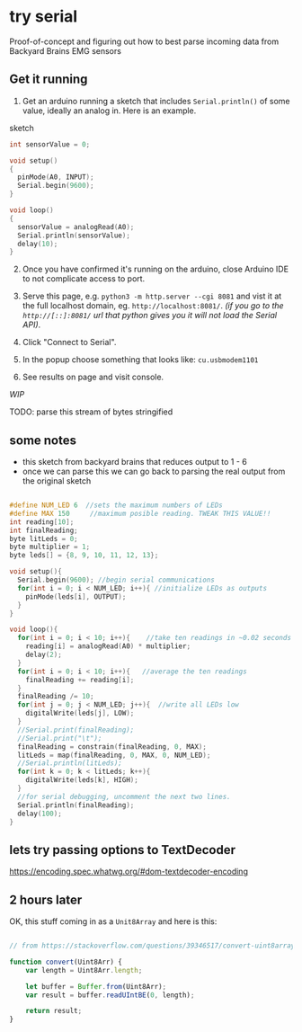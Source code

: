 # try serial

Proof-of-concept and figuring out how to best parse incoming data from Backyard Brains EMG sensors

## Get it running

1. Get an arduino running a sketch that includes `Serial.println()` of some value, ideally an analog in.  Here is an example. 

sketch
```c++
int sensorValue = 0;

void setup()
{
  pinMode(A0, INPUT);
  Serial.begin(9600);
}

void loop()
{
  sensorValue = analogRead(A0);
  Serial.println(sensorValue);
  delay(10);
}
```

2. Once you have confirmed it's running on the arduino, close Arduino IDE to not complicate access to port. 

3. Serve this page, e.g. `python3 -m http.server --cgi 8081` and vist it at the full localhost domain, eg. `http://localhost:8081/`. 
_(if you go to the `http://[::]:8081/` url that python gives you it will not load the Serial API)_.

4. Click "Connect to Serial".

5. In the popup choose something that looks like: `cu.usbmodem1101`

6. See results on page and visit console.

_WIP_

TODO: parse this stream of bytes stringified


## some notes

- this sketch from backyard brains that reduces output to 1 - 6
- once we can parse this we can go back to parsing the real output from the original sketch

```c++

#define NUM_LED 6  //sets the maximum numbers of LEDs
#define MAX 150     //maximum posible reading. TWEAK THIS VALUE!!
int reading[10];
int finalReading;
byte litLeds = 0;
byte multiplier = 1;
byte leds[] = {8, 9, 10, 11, 12, 13};

void setup(){
  Serial.begin(9600); //begin serial communications
  for(int i = 0; i < NUM_LED; i++){ //initialize LEDs as outputs
    pinMode(leds[i], OUTPUT);
  }
}

void loop(){
  for(int i = 0; i < 10; i++){    //take ten readings in ~0.02 seconds
    reading[i] = analogRead(A0) * multiplier;
    delay(2);
  }
  for(int i = 0; i < 10; i++){   //average the ten readings
    finalReading += reading[i];
  }
  finalReading /= 10;
  for(int j = 0; j < NUM_LED; j++){  //write all LEDs low
    digitalWrite(leds[j], LOW);
  }
  //Serial.print(finalReading);
  //Serial.print("\t");
  finalReading = constrain(finalReading, 0, MAX);
  litLeds = map(finalReading, 0, MAX, 0, NUM_LED);
  //Serial.println(litLeds);
  for(int k = 0; k < litLeds; k++){
    digitalWrite(leds[k], HIGH);
  }
  //for serial debugging, uncomment the next two lines.
  Serial.println(finalReading);
  delay(100);
}
```

## lets try passing options to TextDecoder

https://encoding.spec.whatwg.org/#dom-textdecoder-encoding

## 2 hours later

OK, this stuff coming in as a `Unit8Array` and here is this: 

```js

// from https://stackoverflow.com/questions/39346517/convert-uint8arrayn-into-integer-in-node-js

function convert(Uint8Arr) {
    var length = Uint8Arr.length;

    let buffer = Buffer.from(Uint8Arr);
    var result = buffer.readUIntBE(0, length);

    return result;
}


```